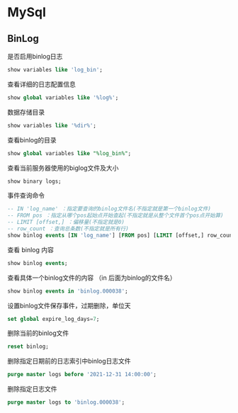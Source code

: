 # MySql

## BinLog

是否启用binlog日志
```sql
show variables like 'log_bin';
```

查看详细的日志配置信息
```sql
show global variables like '%log%';
```

数据存储目录
```sql
show variables like '%dir%';
```

查看binlog的目录
```sql
show global variables like "%log_bin%";
```

查看当前服务器使用的biglog文件及大小
```sql
show binary logs;
```

事件查询命令

```sql
-- IN 'log_name' ：指定要查询的binlog文件名(不指定就是第一个binlog文件)
-- FROM pos ：指定从哪个pos起始点开始查起(不指定就是从整个文件首个pos点开始算)
-- LIMIT [offset,] ：偏移量(不指定就是0)
-- row_count ：查询总条数(不指定就是所有行)
show binlog events [IN 'log_name'] [FROM pos] [LIMIT [offset,] row_count];
```

查看 binlog 内容
```sql
show binlog events;
```

查看具体一个binlog文件的内容 （in 后面为binlog的文件名）
```sql
show binlog events in 'binlog.000038';
```

设置binlog文件保存事件，过期删除，单位天
```sql
set global expire_log_days=7; 
```

删除当前的binlog文件
```sql
reset binlog; 
```

删除指定日期前的日志索引中binlog日志文件
```sql
purge master logs before '2021-12-31 14:00:00';
```

删除指定日志文件
```sql
purge master logs to 'binlog.000038';
```

